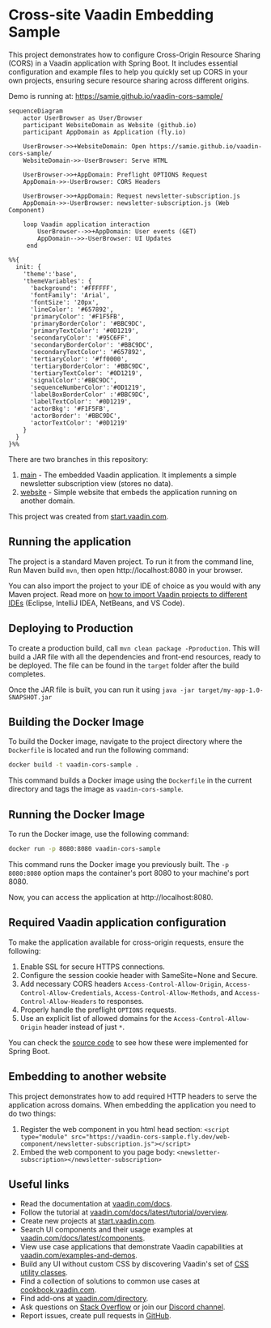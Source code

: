 # Cross-site Vaadin Embedding Sample

This project demonstrates how to configure Cross-Origin Resource Sharing (CORS) in a Vaadin application with Spring Boot. 
It includes essential configuration and example files to help you quickly set up CORS in your own projects, ensuring 
secure resource sharing across different origins.

Demo is running at: https://samie.github.io/vaadin-cors-sample/


```mermaid
sequenceDiagram
    actor UserBrowser as User/Browser
    participant WebsiteDomain as Website (github.io)
    participant AppDomain as Application (fly.io)

    UserBrowser->>+WebsiteDomain: Open https://samie.github.io/vaadin-cors-sample/
    WebsiteDomain->>-UserBrowser: Serve HTML

    UserBrowser->>+AppDomain: Preflight OPTIONS Request
    AppDomain->>-UserBrowser: CORS Headers

    UserBrowser->>+AppDomain: Request newsletter-subscription.js
    AppDomain->>-UserBrowser: newsletter-subscription.js (Web Component)

    loop Vaadin application interaction
        UserBrowser-->>+AppDomain: User events (GET)
        AppDomain-->>-UserBrowser: UI Updates
     end

%%{
  init: {
    'theme':'base',
    'themeVariables': {
      'background': '#FFFFFF',
      'fontFamily': 'Arial',
      'fontSize': '20px',
      'lineColor': '#657892',
      'primaryColor': '#F1F5FB',
      'primaryBorderColor': '#BBC9DC',
      'primaryTextColor': '#0D1219',
      'secondaryColor': '#95C6FF',
      'secondaryBorderColor': '#BBC9DC',
      'secondaryTextColor': '#657892',
      'tertiaryColor': '#ff0000',
      'tertiaryBorderColor': '#BBC9DC',
      'tertiaryTextColor': '#0D1219',
      'signalColor':'#BBC9DC',
      'sequenceNumberColor':'#0D1219',
      'labelBoxBorderColor' :'#BBC9DC',
      'labelTextColor': '#0D1219',
      'actorBkg': '#F1F5FB',
      'actorBorder': '#BBC9DC',
      'actorTextColor': '#0D1219'
    }
  }
}%%

```

There are two branches in this repository:
1. [main](https://github.com/samie/vaadin-cors-sample/tree/main) - The embedded Vaadin application. It implements a simple newsletter subscription view (stores no data).
2. [website](https://github.com/samie/vaadin-cors-sample/tree/website) - Simple website that embeds the application running on another domain.

This project was created from [start.vaadin.com](https://start.vaadin.com/).

## Running the application

The project is a standard Maven project. To run it from the command line,
Run Maven build `mvn`, then open http://localhost:8080 in your browser.

You can also import the project to your IDE of choice as you would with any
Maven project. Read more on [how to import Vaadin projects to different IDEs](https://vaadin.com/docs/latest/guide/step-by-step/importing) (Eclipse, IntelliJ IDEA, NetBeans, and VS Code).

## Deploying to Production

To create a production build, call `mvn clean package -Pproduction`.
This will build a JAR file with all the dependencies and front-end resources,
ready to be deployed. The file can be found in the `target` folder after the build completes.

Once the JAR file is built, you can run it using
`java -jar target/my-app-1.0-SNAPSHOT.jar`

## Building the Docker Image

To build the Docker image, navigate to the project directory where the `Dockerfile` is located and run the following command:

```bash
docker build -t vaadin-cors-sample .
```

This command builds a Docker image using the `Dockerfile` in the current directory and tags the image as `vaadin-cors-sample`.

## Running the Docker Image

To run the Docker image, use the following command:

```bash
docker run -p 8080:8080 vaadin-cors-sample
```

This command runs the Docker image you previously built. The `-p 8080:8080` option maps the container's port 8080 to your machine's port 8080.

Now, you can access the application at http://localhost:8080.


## Required Vaadin application configuration

To make the application available for cross-origin requests, ensure the following:
1. Enable SSL for secure HTTPS connections.
2. Configure the session cookie header with SameSite=None and Secure.
3. Add necessary CORS headers `Access-Control-Allow-Origin`, `Access-Control-Allow-Credentials`, `Access-Control-Allow-Methods`, and `Access-Control-Allow-Headers` to responses. 
4. Properly handle the preflight `OPTIONS` requests. 
5. Use an explicit list of allowed domains for the `Access-Control-Allow-Origin` header instead of just `*`.

You can check the [source code](https://github.com/samie/vaadin-cors-sample/blob/main/src/main/java/com/example/application/Application.java#L40) to see how these were implemented for Spring Boot.

## Embedding to another website

This project demonstrates how to add required HTTP headers to serve the application across domains.
When embedding the application you need to do two things:
1. Register the web component in you html head section: `<script type="module" src="https://vaadin-cors-sample.fly.dev/web-component/newsletter-subscription.js"></script>`
2. Embed the web component to you page body: `<newsletter-subscription></newsletter-subscription>`

## Useful links

- Read the documentation at [vaadin.com/docs](https://vaadin.com/docs).
- Follow the tutorial at [vaadin.com/docs/latest/tutorial/overview](https://vaadin.com/docs/latest/tutorial/overview).
- Create new projects at [start.vaadin.com](https://start.vaadin.com/).
- Search UI components and their usage examples at [vaadin.com/docs/latest/components](https://vaadin.com/docs/latest/components).
- View use case applications that demonstrate Vaadin capabilities at [vaadin.com/examples-and-demos](https://vaadin.com/examples-and-demos).
- Build any UI without custom CSS by discovering Vaadin's set of [CSS utility classes](https://vaadin.com/docs/styling/lumo/utility-classes). 
- Find a collection of solutions to common use cases at [cookbook.vaadin.com](https://cookbook.vaadin.com/).
- Find add-ons at [vaadin.com/directory](https://vaadin.com/directory).
- Ask questions on [Stack Overflow](https://stackoverflow.com/questions/tagged/vaadin) or join our [Discord channel](https://discord.gg/MYFq5RTbBn).
- Report issues, create pull requests in [GitHub](https://github.com/vaadin).
